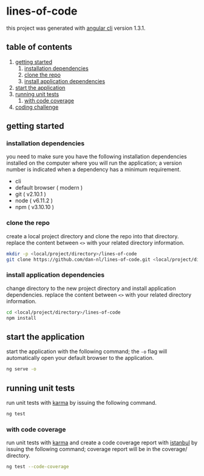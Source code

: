 # lines-of-code

this project was generated with [angular cli](https://github.com/angular/angular-cli) version 1.3.1.


## table of contents
1. [getting started](#getting-started)
    1. [installation dependencies](#installation-dependencies)
    1. [clone the repo](#clone-the-repo)
    1. [install application dependencies](#install-application-dependencies)
1. [start the application](#start-the-application)
1. [running unit tests](#running-unit-tests)
    1. [with code coverage](#with-code-coverage)
1. [coding challenge](LinesOfCode.md)


## getting started
### installation dependencies
you need to make sure you have the following installation dependencies installed on the computer where you will run the application; a version number is indicated when a dependency has a minimum requirement.

* cli
* default browser ( modern )
* git ( v2.10.1 )
* node ( v6.11.2 )
* npm ( v3.10.10 )


### clone the repo
create a local project directory and clone the repo into that directory. replace the content between `<>` with your related directory information.
``` sh
mkdir -p <local/project/directory>/lines-of-code
git clone https://github.com/dan-nl/lines-of-code.git <local/project/directory>
```


### install application dependencies
change directory to the new project directory and install application dependencies. replace the content between `<>` with your related directory information.
``` sh
cd <local/project/directory>/lines-of-code
npm install
```


## start the application
start the application with the following command; the `-o` flag will automatically open your default browser to the application.
``` sh
ng serve -o
```


## running unit tests
run unit tests with [karma](https://karma-runner.github.io) by issuing the following command.
```sh
ng test
```


### with code coverage
run unit tests with [karma](https://karma-runner.github.io) and create a code coverage report with [istanbul](https://github.com/mattlewis92/karma-coverage-istanbul-reporter) by issuing the following command; coverage report will be in the coverage/ directory.
```sh
ng test --code-coverage
```
